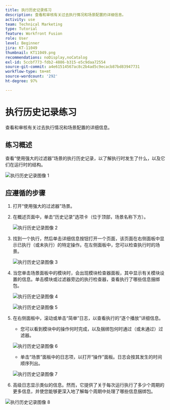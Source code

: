 ```yaml
---
title: 执行历史记录练习
description: 查看和审核有关过去执行情况和场景配置的详细信息。
activity: use
team: Technical Marketing
type: Tutorial
feature: Workfront Fusion
role: User
level: Beginner
jira: KT-11049
thumbnail: KT11049.png
recommendations: noDisplay,noCatalog
exl-id: 5ccbf773-fdb2-4886-b315-e5c9daa72554
source-git-commit: a4e61514567ac8c2b4ad5c9ecacb87bd83947731
workflow-type: tm+mt
source-wordcount: '292'
ht-degree: 97%

---
```


# 执行历史记录练习

查看和审核有关过去执行情况和场景配置的详细信息。

## 练习概述

查看“使用强大的过滤器”场景的执行历史记录，以了解执行时发生了什么，以及它们在运行时的结构。

![执行历史记录图像 1](../12-exercises/assets/execution-history-walkthrough-1.png)

## 应遵循的步骤

1. 打开“使用强大的过滤器”场景。
1. 在概述页面中，单击“历史记录”选项卡（位于顶部，场景名称下方）。

   ![执行历史记录图像 2](../12-exercises/assets/execution-history-walkthrough-2.png)

1. 找到一个执行，然后单击详细信息按钮打开一个页面，该页面在右侧面板中显示已执行（或未执行）的特定操作。在左侧面板中，您可以检查执行时的场景。

   ![执行历史记录图像 3](../12-exercises/assets/execution-history-walkthrough-3.png)

1. 当您单击场景面板中的模块时，会出现模块检查器面板，其中显示有关模块设置的信息。单击模块或过滤器旁边的执行检查器，查看执行了哪些信息捆绑包。

   ![执行历史记录图像 4](../12-exercises/assets/execution-history-walkthrough-4.png)

   ![执行历史记录图像 5](../12-exercises/assets/execution-history-walkthrough-5.png)


1. 在右侧面板中，滚动或单击“简单”日志，以查看执行的“逐个播放”详细信息。

   + 您可以看到模块中的操作何时完成，以及捆绑包何时通过（或未通过）过滤器。

   ![执行历史记录图像 6](../12-exercises/assets/execution-history-walkthrough-6.png)

   + 单击“场景”面板中的日志项，以打开“操作”面板。日志会按其发生的时间顺序列出。


   ![执行历史记录图像 7](../12-exercises/assets/execution-history-walkthrough-7.png)


1. 高级日志显示类似的信息。然而，它提供了关于每次运行执行了多少个周期的更多信息，并使您能够更深入地了解每个周期中处理了哪些信息捆绑包。

![执行历史记录图像 8](../12-exercises/assets/execution-history-walkthrough-8.png)
